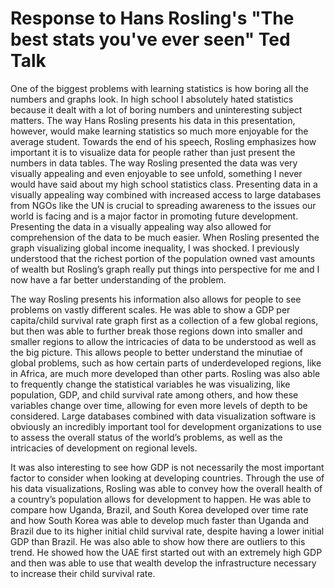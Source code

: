 # Response to Hans Rosling's "The best stats you've ever seen" Ted Talk

One of the biggest problems with learning statistics is how boring all the numbers and graphs look. In high school I absolutely hated statistics because it dealt with a lot of boring numbers and uninteresting subject matters. The way Hans Rosling presents his data in this presentation, however, would make learning statistics so much more enjoyable for the average student. Towards the end of his speech, Rosling emphasizes how important it is to visualize data for people rather than just present the numbers in data tables. The way Rosling presented the data was very visually appealing and even enjoyable to see unfold, something I never would have said about my high school statistics class. Presenting data in a visually appealing way combined with increased access to large databases from NGOs like the UN is crucial to spreading awareness to the issues our world is facing and is a major factor in promoting future development. Presenting the data in a visually appealing way also allowed for comprehension of the data to be much easier. When Rosling presented the graph visualizing global income inequality, I was shocked. I previously understood that the richest portion of the population owned vast amounts of wealth but Rosling’s graph really put things into perspective for me and I now have a far better understanding of the problem.

The way Rosling presents his information also allows for people to see problems on vastly different scales. He was able to show a GDP per capita/child survival rate graph first as a collection of a few global regions, but then was able to further break those regions down into smaller and smaller regions to allow the intricacies of data to be understood as well as the big picture. This allows people to better understand the minutiae of global problems, such as how certain parts of underdeveloped regions, like in Africa, are much more developed than other parts. Rosling was also able to frequently change the statistical variables he was visualizing, like population, GDP, and child survival rate among others, and how these variables change over time, allowing for even more levels of depth to be considered. Large databases combined with data visualization software is obviously an incredibly important tool for development organizations to use to assess the overall status of the world’s problems, as well as the intricacies of development on regional levels. 

It was also interesting to see how GDP is not necessarily the most important factor to consider when looking at developing countries. Through the use of his data visualizations, Rosling was able to convey how the overall health of a country’s population allows for development to happen. He was able to compare how Uganda, Brazil, and South Korea developed over time rate and how South Korea was able to develop much faster than Uganda and Brazil due to its higher initial child survival rate, despite having a lower initial GDP than Brazil. He was also able to show how there are outliers to this trend. He showed how the UAE first started out with an extremely high GDP and then was able to use that wealth develop the infrastructure necessary to increase their child survival rate.

 
